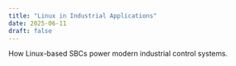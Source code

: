 ```yaml
---
title: "Linux in Industrial Applications"
date: 2025-06-11
draft: false
---
```


How Linux-based SBCs power modern industrial control systems.

